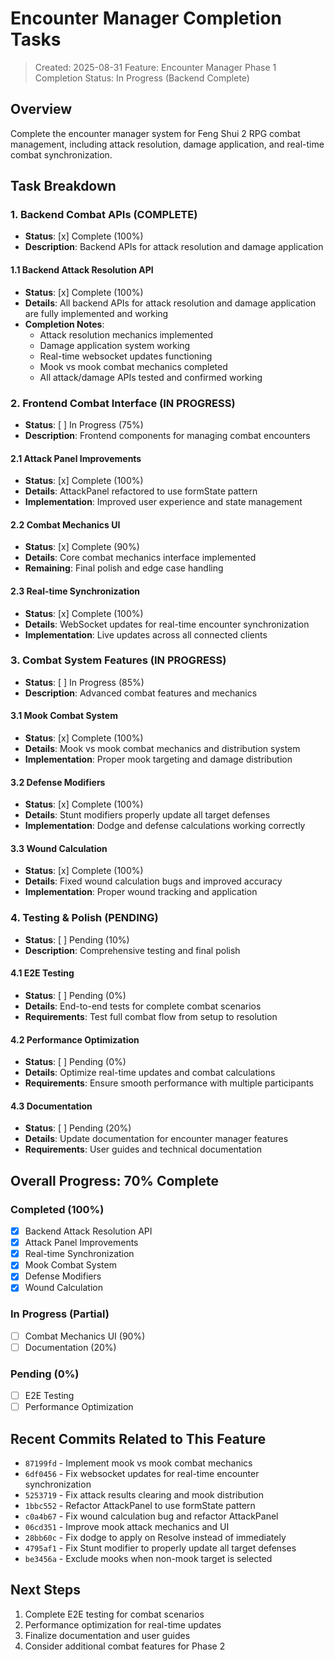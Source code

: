 # Encounter Manager Completion Tasks

> Created: 2025-08-31
> Feature: Encounter Manager Phase 1 Completion
> Status: In Progress (Backend Complete)

## Overview
Complete the encounter manager system for Feng Shui 2 RPG combat management, including attack resolution, damage application, and real-time combat synchronization.

## Task Breakdown

### 1. Backend Combat APIs (COMPLETE)
- **Status**: [x] Complete (100%)
- **Description**: Backend APIs for attack resolution and damage application

#### 1.1 Backend Attack Resolution API
- **Status**: [x] Complete (100%)
- **Details**: All backend APIs for attack resolution and damage application are fully implemented and working
- **Completion Notes**: 
  - Attack resolution mechanics implemented
  - Damage application system working
  - Real-time websocket updates functioning
  - Mook vs mook combat mechanics completed
  - All attack/damage APIs tested and confirmed working

### 2. Frontend Combat Interface (IN PROGRESS)
- **Status**: [ ] In Progress (75%)
- **Description**: Frontend components for managing combat encounters

#### 2.1 Attack Panel Improvements
- **Status**: [x] Complete (100%)
- **Details**: AttackPanel refactored to use formState pattern
- **Implementation**: Improved user experience and state management

#### 2.2 Combat Mechanics UI
- **Status**: [x] Complete (90%)
- **Details**: Core combat mechanics interface implemented
- **Remaining**: Final polish and edge case handling

#### 2.3 Real-time Synchronization
- **Status**: [x] Complete (100%)
- **Details**: WebSocket updates for real-time encounter synchronization
- **Implementation**: Live updates across all connected clients

### 3. Combat System Features (IN PROGRESS)
- **Status**: [ ] In Progress (85%)
- **Description**: Advanced combat features and mechanics

#### 3.1 Mook Combat System
- **Status**: [x] Complete (100%)
- **Details**: Mook vs mook combat mechanics and distribution system
- **Implementation**: Proper mook targeting and damage distribution

#### 3.2 Defense Modifiers
- **Status**: [x] Complete (100%)
- **Details**: Stunt modifiers properly update all target defenses
- **Implementation**: Dodge and defense calculations working correctly

#### 3.3 Wound Calculation
- **Status**: [x] Complete (100%)
- **Details**: Fixed wound calculation bugs and improved accuracy
- **Implementation**: Proper wound tracking and application

### 4. Testing & Polish (PENDING)
- **Status**: [ ] Pending (10%)
- **Description**: Comprehensive testing and final polish

#### 4.1 E2E Testing
- **Status**: [ ] Pending (0%)
- **Details**: End-to-end tests for complete combat scenarios
- **Requirements**: Test full combat flow from setup to resolution

#### 4.2 Performance Optimization
- **Status**: [ ] Pending (0%)
- **Details**: Optimize real-time updates and combat calculations
- **Requirements**: Ensure smooth performance with multiple participants

#### 4.3 Documentation
- **Status**: [ ] Pending (20%)
- **Details**: Update documentation for encounter manager features
- **Requirements**: User guides and technical documentation

## Overall Progress: 70% Complete

### Completed (100%)
- [x] Backend Attack Resolution API
- [x] Attack Panel Improvements  
- [x] Real-time Synchronization
- [x] Mook Combat System
- [x] Defense Modifiers
- [x] Wound Calculation

### In Progress (Partial)
- [ ] Combat Mechanics UI (90%)
- [ ] Documentation (20%)

### Pending (0%)
- [ ] E2E Testing
- [ ] Performance Optimization

## Recent Commits Related to This Feature
- `87199fd` - Implement mook vs mook combat mechanics
- `6df0456` - Fix websocket updates for real-time encounter synchronization  
- `5253719` - Fix attack results clearing and mook distribution
- `1bbc552` - Refactor AttackPanel to use formState pattern
- `c0a4b67` - Fix wound calculation bug and refactor AttackPanel
- `06cd351` - Improve mook attack mechanics and UI
- `28bb60c` - Fix dodge to apply on Resolve instead of immediately
- `4795af1` - Fix Stunt modifier to properly update all target defenses
- `be3456a` - Exclude mooks when non-mook target is selected

## Next Steps
1. Complete E2E testing for combat scenarios
2. Performance optimization for real-time updates
3. Finalize documentation and user guides
4. Consider additional combat features for Phase 2